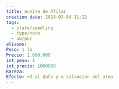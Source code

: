 ```yaml
---
title: Aceite de Afilar
creation date: 2024-03-04 11:22
tags:
  - state/seedling
  - type/note
  - om/poc
aliases: 
Peso: 1 lb
Precio: 1.000.000
int_peso: 1
int_precio: 1000000
Rareza: 
Efecto: +3 al daño y a salvación del arma
---
```



